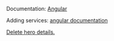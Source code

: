 Documentation: [Angular](https://angular.io/tutorial/toh-pt2#final-code-review)

Adding services: [angular documentation](https://angular.io/tutorial/toh-pt4)

[Delete hero details.](https://angular.io/tutorial/toh-pt5#delete-hero-details-from-heroescomponent)